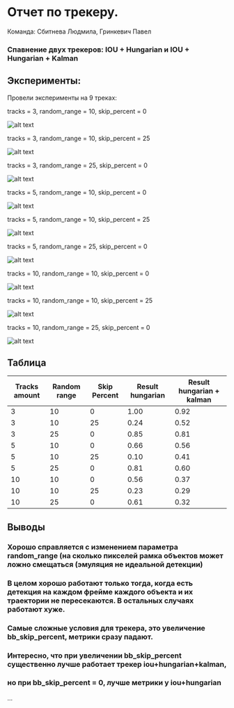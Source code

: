 # Отчет по трекеру.

Команда: Сбитнева Людмила, Гринкевич Павел


### Спавнение двух трекеров: IOU + Hungarian и IOU + Hungarian + Kalman



## Эксперименты:
Провели эксперименты на 9 треках:

tracks = 3, random_range = 10, skip_percent = 0

![alt text](tracks/3_10_0.png)

tracks = 3, random_range = 10, skip_percent = 25

![alt text](tracks/3_10_25.png)

tracks = 3, random_range = 25, skip_percent = 0

![alt text](tracks/3_25_0.png)

tracks = 5, random_range = 10, skip_percent = 0

![alt text](tracks/5_10_0.png)

tracks = 5, random_range = 10, skip_percent = 25

![alt text](tracks/5_10_25.png)

tracks = 5, random_range = 25, skip_percent = 0

![alt text](tracks/5_25_0.png)

tracks = 10, random_range = 10, skip_percent = 0

![alt text](tracks/10_10_0.png)

tracks = 10, random_range = 10, skip_percent = 25

![alt text](tracks/10_10_25.png)

tracks = 10, random_range = 25, skip_percent = 0

![alt text](tracks/10_25_0.png)

## Таблица

| Tracks amount | Random range | Skip Percent | Result hungarian | Result hungarian + kalman |
|---------------|--------------|--------------|------------------|---------------------------|
| 3             | 10           | 0            | 1.00             | 0.92                      |
| 3             | 10           | 25           | 0.24             | 0.52                      |
| 3             | 25           | 0            | 0.85             | 0.81                      |
| 5             | 10           | 0            | 0.66             | 0.56                      |
| 5             | 10           | 25           | 0.10             | 0.41                      |
| 5             | 25           | 0            | 0.81             | 0.60                      |
| 10            | 10           | 0            | 0.56             | 0.37                      |
| 10            | 10           | 25           | 0.23             | 0.29                      |
| 10            | 25           | 0            | 0.61             | 0.32                      |

## Выводы

### Хорошо справляется с изменением параметра random_range (на сколько пикселей рамка объектов может ложно смещаться (эмуляция не идеальной детекции)


### В целом хорошо работают только тогда, когда есть детекция на каждом фрейме каждого объекта и их траектории не пересекаются. В остальных случаях работают хуже.

### Самые сложные условия для трекера, это увеличение bb_skip_percent, метрики сразу падают.

### Интересно, что при увеличении bb_skip_percent существенно лучше работает трекер iou+hungarian+kalman,
### но при bb_skip_percent = 0, лучше метрики у iou+hungarian

...
